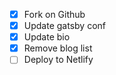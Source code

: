 - [x] Fork on Github
- [x] Update gatsby conf
- [x] Update bio
- [x] Remove blog list
- [ ] Deploy to Netlify

